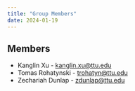 ```yaml
---
title: "Group Members"
date: 2024-01-19
---
```

## Members
* Kanglin Xu - kanglin.xu@ttu.edu
* Tomas Rohatynski - trohatyn@ttu.edu
* Zechariah Dunlap - zdunlap@ttu.edu
